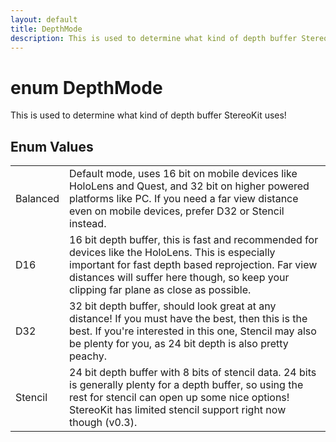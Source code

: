```yaml
---
layout: default
title: DepthMode
description: This is used to determine what kind of depth buffer StereoKit uses!
---
```

# enum DepthMode

This is used to determine what kind of depth buffer
StereoKit uses!




## Enum Values

|  |  |
|--|--|
|Balanced|Default mode, uses 16 bit on mobile devices like HoloLens and Quest, and 32 bit on higher powered platforms like PC. If you need a far view distance even on mobile devices, prefer D32 or Stencil instead.|
|D16|16 bit depth buffer, this is fast and recommended for devices like the HoloLens. This is especially important for fast depth based reprojection. Far view distances will suffer here though, so keep your clipping far plane as close as possible.|
|D32|32 bit depth buffer, should look great at any distance! If you must have the best, then this is the best. If you're interested in this one, Stencil may also be plenty for you, as 24 bit depth is also pretty peachy.|
|Stencil|24 bit depth buffer with 8 bits of stencil data. 24 bits is generally plenty for a depth buffer, so using the rest for stencil can open up some nice options! StereoKit has limited stencil support right now though (v0.3).|


